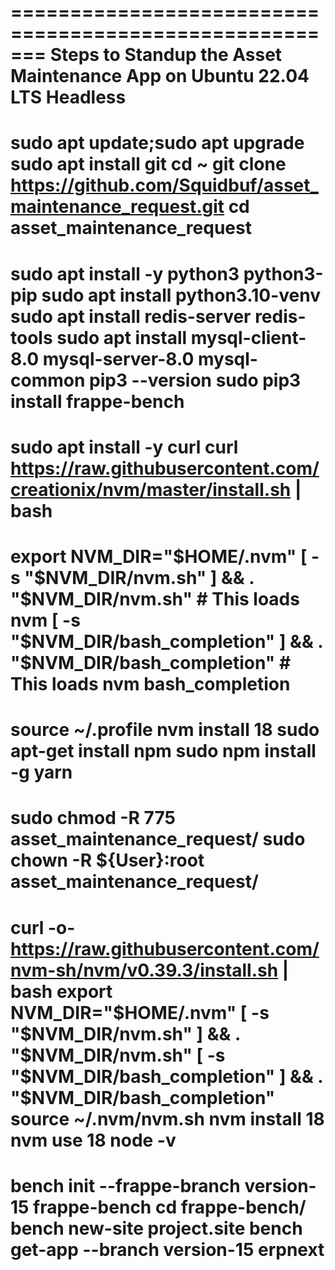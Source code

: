 =======================================================
Steps to Standup the Asset Maintenance App on Ubuntu 22.04 LTS Headless
=======================================================
sudo apt update;sudo apt upgrade
sudo apt install git
cd ~
git clone https://github.com/Squidbuf/asset_maintenance_request.git
cd asset_maintenance_request
=======================================================
sudo apt install -y python3 python3-pip
sudo apt install python3.10-venv
sudo apt install redis-server redis-tools
sudo apt install mysql-client-8.0 mysql-server-8.0 mysql-common
pip3 --version
sudo pip3 install frappe-bench
=======================================================
sudo apt install -y curl
curl https://raw.githubusercontent.com/creationix/nvm/master/install.sh | bash
================
export NVM_DIR="$HOME/.nvm"
[ -s "$NVM_DIR/nvm.sh" ] && \. "$NVM_DIR/nvm.sh"  # This loads nvm
[ -s "$NVM_DIR/bash_completion" ] && \. "$NVM_DIR/bash_completion"  # This loads nvm bash_completion
==================
source ~/.profile
nvm install 18
sudo apt-get install npm
sudo npm install -g yarn
=======================================================
sudo chmod -R 775 asset_maintenance_request/
sudo chown -R ${User}:root asset_maintenance_request/
=======================================================
curl -o- https://raw.githubusercontent.com/nvm-sh/nvm/v0.39.3/install.sh | bash
export NVM_DIR="$HOME/.nvm"
[ -s "$NVM_DIR/nvm.sh" ] && \. "$NVM_DIR/nvm.sh"
[ -s "$NVM_DIR/bash_completion" ] && \. "$NVM_DIR/bash_completion"
source ~/.nvm/nvm.sh
nvm install 18
nvm use 18
node -v
=======================================================
bench init --frappe-branch version-15 frappe-bench
cd frappe-bench/
bench new-site project.site
bench get-app --branch version-15 erpnext
=======================================================
